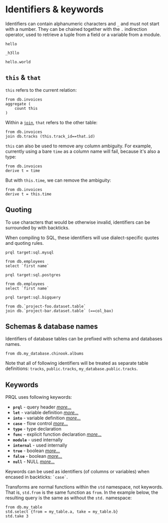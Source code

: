 # Identifiers & keywords

Identifiers can contain alphanumeric characters and `_` and must not start with
a number. They can be chained together with the `.` indirection operator, used
to retrieve a tuple from a field or a variable from a module.

```prql no-eval
hello

_h3llo

hello.world
```

## `this` & `that`

`this` refers to the current relation:

```prql
from db.invoices
aggregate (
    count this
)
```

Within a [`join`](../stdlib/transforms/join.md), `that` refers to the other
table:

```prql
from db.invoices
join db.tracks (this.track_id==that.id)
```

`this` can also be used to remove any column ambiguity. For example, currently
using a bare `time` as a column name will fail, because it's also a type:

```prql error no-fmt
from db.invoices
derive t = time
```

But with `this.time`, we can remove the ambiguity:

```prql
from db.invoices
derive t = this.time
```

## Quoting

To use characters that would be otherwise invalid, identifiers can be surrounded
by with backticks.

When compiling to SQL, these identifiers will use dialect-specific quotes and
quoting rules.

```prql
prql target:sql.mysql

from db.employees
select `first name`
```

```prql
prql target:sql.postgres

from db.employees
select `first name`
```

```prql
prql target:sql.bigquery

from db.`project-foo.dataset.table`
join db.`project-bar.dataset.table` (==col_bax)
```

## Schemas & database names

Identifiers of database tables can be prefixed with schema and databases names.

```prql
from db.my_database.chinook.albums
```

Note that all of following identifiers will be treated as separate table
definitions: `tracks`, `public.tracks`, `my_database.public.tracks`.

## Keywords

PRQL uses following keywords:

- **`prql`** - query header [_more..._](../../project/target.md)
- **`let`** - variable definition [_more..._](../declarations/variables.md)
- **`into`** - variable definition [_more..._](../declarations/variables.md)
- **`case`** - flow control [_more..._](../syntax/case.md)
- **`type`** - type declaration
- **`func`** - explicit function declaration
  [_more..._](../declarations/functions.md)
- **`module`** - used internally
- **`internal`** - used internally
- **`true`** - boolean [_more..._](./literals.md#booleans)
- **`false`** - boolean [_more..._](./literals.md#booleans)
- **`null`** - NULL [_more..._](./literals.md#null)

Keywords can be used as identifiers (of columns or variables) when encased in
backticks: `` `case` ``.

Transforms are normal functions within the `std` namespace, not keywords. That
is, `std.from` is the same function as `from`. In the example below, the
resulting query is the same as without the `std.` namespace:

```prql
from db.my_table
std.select {from = my_table.a, take = my_table.b}
std.take 3
```
